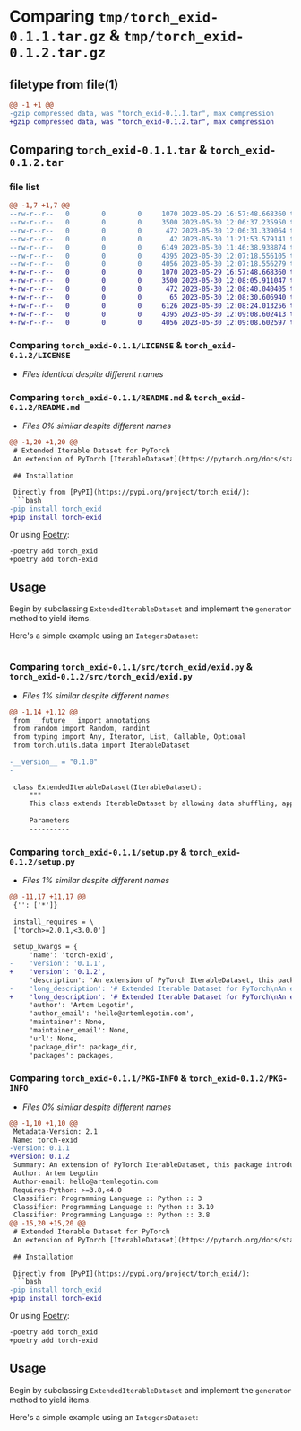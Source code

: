 # Comparing `tmp/torch_exid-0.1.1.tar.gz` & `tmp/torch_exid-0.1.2.tar.gz`

## filetype from file(1)

```diff
@@ -1 +1 @@
-gzip compressed data, was "torch_exid-0.1.1.tar", max compression
+gzip compressed data, was "torch_exid-0.1.2.tar", max compression
```

## Comparing `torch_exid-0.1.1.tar` & `torch_exid-0.1.2.tar`

### file list

```diff
@@ -1,7 +1,7 @@
--rw-r--r--   0        0        0     1070 2023-05-29 16:57:48.668360 torch_exid-0.1.1/LICENSE
--rw-r--r--   0        0        0     3500 2023-05-30 12:06:37.235950 torch_exid-0.1.1/README.md
--rw-r--r--   0        0        0      472 2023-05-30 12:06:31.339064 torch_exid-0.1.1/pyproject.toml
--rw-r--r--   0        0        0       42 2023-05-30 11:21:53.579141 torch_exid-0.1.1/src/torch_exid/__init__.py
--rw-r--r--   0        0        0     6149 2023-05-30 11:46:38.938874 torch_exid-0.1.1/src/torch_exid/exid.py
--rw-r--r--   0        0        0     4395 2023-05-30 12:07:18.556105 torch_exid-0.1.1/setup.py
--rw-r--r--   0        0        0     4056 2023-05-30 12:07:18.556279 torch_exid-0.1.1/PKG-INFO
+-rw-r--r--   0        0        0     1070 2023-05-29 16:57:48.668360 torch_exid-0.1.2/LICENSE
+-rw-r--r--   0        0        0     3500 2023-05-30 12:08:05.911047 torch_exid-0.1.2/README.md
+-rw-r--r--   0        0        0      472 2023-05-30 12:08:40.040405 torch_exid-0.1.2/pyproject.toml
+-rw-r--r--   0        0        0       65 2023-05-30 12:08:30.606940 torch_exid-0.1.2/src/torch_exid/__init__.py
+-rw-r--r--   0        0        0     6126 2023-05-30 12:08:24.013256 torch_exid-0.1.2/src/torch_exid/exid.py
+-rw-r--r--   0        0        0     4395 2023-05-30 12:09:08.602413 torch_exid-0.1.2/setup.py
+-rw-r--r--   0        0        0     4056 2023-05-30 12:09:08.602597 torch_exid-0.1.2/PKG-INFO
```

### Comparing `torch_exid-0.1.1/LICENSE` & `torch_exid-0.1.2/LICENSE`

 * *Files identical despite different names*

### Comparing `torch_exid-0.1.1/README.md` & `torch_exid-0.1.2/README.md`

 * *Files 0% similar despite different names*

```diff
@@ -1,20 +1,20 @@
 # Extended Iterable Dataset for PyTorch
 An extension of PyTorch [IterableDataset](https://pytorch.org/docs/stable/data.html#torch.utils.data.IterableDataset), this package introduces functionalities for shuffling, limiting, and offsetting data.
 
 ## Installation
 
 Directly from [PyPI](https://pypi.org/project/torch_exid/):
 ```bash
-pip install torch_exid
+pip install torch-exid
 ```
 
 Or using [Poetry](https://python-poetry.org/):
 ```bash
-poetry add torch_exid
+poetry add torch-exid
 ```
 
 ## Usage
 Begin by subclassing `ExtendedIterableDataset` and implement the `generator` method to yield items.
 
 Here's a simple example using an `IntegersDataset`:
 ```python
```

### Comparing `torch_exid-0.1.1/src/torch_exid/exid.py` & `torch_exid-0.1.2/src/torch_exid/exid.py`

 * *Files 1% similar despite different names*

```diff
@@ -1,14 +1,12 @@
 from __future__ import annotations
 from random import Random, randint
 from typing import Any, Iterator, List, Callable, Optional
 from torch.utils.data import IterableDataset
 
-__version__ = "0.1.0"
-
 
 class ExtendedIterableDataset(IterableDataset):
     """
     This class extends IterableDataset by allowing data shuffling, applying transformations, and limiting the amount of data.
 
     Parameters
     ----------
```

### Comparing `torch_exid-0.1.1/setup.py` & `torch_exid-0.1.2/setup.py`

 * *Files 1% similar despite different names*

```diff
@@ -11,17 +11,17 @@
 {'': ['*']}
 
 install_requires = \
 ['torch>=2.0.1,<3.0.0']
 
 setup_kwargs = {
     'name': 'torch-exid',
-    'version': '0.1.1',
+    'version': '0.1.2',
     'description': 'An extension of PyTorch IterableDataset, this package introduces functionalities for shuffling, limiting, and offsetting data.',
-    'long_description': '# Extended Iterable Dataset for PyTorch\nAn extension of PyTorch [IterableDataset](https://pytorch.org/docs/stable/data.html#torch.utils.data.IterableDataset), this package introduces functionalities for shuffling, limiting, and offsetting data.\n\n## Installation\n\nDirectly from [PyPI](https://pypi.org/project/torch_exid/):\n```bash\npip install torch_exid\n```\n\nOr using [Poetry](https://python-poetry.org/):\n```bash\npoetry add torch_exid\n```\n\n## Usage\nBegin by subclassing `ExtendedIterableDataset` and implement the `generator` method to yield items.\n\nHere\'s a simple example using an `IntegersDataset`:\n```python\nfrom torch_exid import ExtendedIterableDataset\n\nclass IntegersDataset(ExtendedIterableDataset):\n    def generator(self) -> Iterator[int]:\n        n = 0\n        while True:\n            yield n\n            n += 1\n\n# Will print out integers 0, 1, ..., 9:\nfor n in IntegersDataset(limit=10):\n    print(n)\n```\n\n## Constructor Parameters\n`ExtendedIterableDataset` introduces several parameters to provide additional control:\n\n### limit: int\nSets the maximum number of data points to return. If negative, all data points are returned. Default is `-1` (return all data).\n```python\n# Will print out "0, 1, 2"\nfor n in IntegersDataset(limit=3)\n    print(n)\n```\n\n### offset: int\nDetermines the number of initial data points to skip. Default is `0`.\n```python\n# Will print out "2, 3, 4"\nfor n in IntegersDataset(limit=3, offset=2)\n    print(n)\n```\n\n### shuffle_buffer: int\nThis specifies the buffer size for shuffling. If greater than `1`, data is buffered and shuffled prior to being returned. If set to `1` (default), no shuffling occurs.\n\n```python\n# Will print out "0, 1, 3, 2" for the first time...\nfor n in IntegersDataset(limit=4, shuffle_buffer=2)\n    print(n)\n\n# ...and 1, 0, 2, 3 second time\nfor n in IntegersDataset(limit=4, shuffle_buffer=2)\n    print(n)\n```\n\n### shuffle_seed: int\nDefines the seed for the random number generator used in shuffling. If not provided, a random seed is used:\n\n```python\n# Will print out "1, 0, 3, 2" both times:\nfor n in IntegersDataset(limit=4, shuffle_buffer=2, shuffle_seed=42)\n    print(n)\n\nfor n in IntegersDataset(limit=4, shuffle_buffer=2, shuffle_seed=42)\n    print(n)\n```\n\n### transforms: List[Callable[[Any], Any]]\nA list of transformations to apply to the data. Default is an empty list.\n```python\nds = IntegersDataset(\n    limit=3,\n    transforms=[\n        lambda n: n + 1,\n        lambda n: n ** 2,\n    ],\n)\n\n# Will print out "1, 4, 9"\nfor n in ds:\n    print(n)\n```\n\nIn addition to the above, any arguments or keyword arguments for the [IterableDataset](https://pytorch.org/docs/stable/data.html#torch.utils.data.IterableDataset) superclass can also be passed.\n\n## Contributing\nContributions are greatly appreciated! Improvement can be made by submitting issues, proposing new features, or submitting pull requests with bug fixes or new functionalities.\n\n### Getting started with contributing\nHere are the steps to get started with development:\n```bash\n# Clone the repository:\ngit clone https://github.com/arlegotin/torch_exid.git\ncd torch_exid\n\n# Install the project and its dependencies using Poetry:\npoetry install\n\n# Spawn a shell within the virtual environment:\npoetry shell\n\n# Run tests to ensure everything is working correctly:\npytest tests/\n```\n\nPlease ensure all changes are accompanied by relevant unit tests, and that all tests pass before submitting a pull request. This helps maintain the quality and reliability of the project.\n',
+    'long_description': '# Extended Iterable Dataset for PyTorch\nAn extension of PyTorch [IterableDataset](https://pytorch.org/docs/stable/data.html#torch.utils.data.IterableDataset), this package introduces functionalities for shuffling, limiting, and offsetting data.\n\n## Installation\n\nDirectly from [PyPI](https://pypi.org/project/torch_exid/):\n```bash\npip install torch-exid\n```\n\nOr using [Poetry](https://python-poetry.org/):\n```bash\npoetry add torch-exid\n```\n\n## Usage\nBegin by subclassing `ExtendedIterableDataset` and implement the `generator` method to yield items.\n\nHere\'s a simple example using an `IntegersDataset`:\n```python\nfrom torch_exid import ExtendedIterableDataset\n\nclass IntegersDataset(ExtendedIterableDataset):\n    def generator(self) -> Iterator[int]:\n        n = 0\n        while True:\n            yield n\n            n += 1\n\n# Will print out integers 0, 1, ..., 9:\nfor n in IntegersDataset(limit=10):\n    print(n)\n```\n\n## Constructor Parameters\n`ExtendedIterableDataset` introduces several parameters to provide additional control:\n\n### limit: int\nSets the maximum number of data points to return. If negative, all data points are returned. Default is `-1` (return all data).\n```python\n# Will print out "0, 1, 2"\nfor n in IntegersDataset(limit=3)\n    print(n)\n```\n\n### offset: int\nDetermines the number of initial data points to skip. Default is `0`.\n```python\n# Will print out "2, 3, 4"\nfor n in IntegersDataset(limit=3, offset=2)\n    print(n)\n```\n\n### shuffle_buffer: int\nThis specifies the buffer size for shuffling. If greater than `1`, data is buffered and shuffled prior to being returned. If set to `1` (default), no shuffling occurs.\n\n```python\n# Will print out "0, 1, 3, 2" for the first time...\nfor n in IntegersDataset(limit=4, shuffle_buffer=2)\n    print(n)\n\n# ...and 1, 0, 2, 3 second time\nfor n in IntegersDataset(limit=4, shuffle_buffer=2)\n    print(n)\n```\n\n### shuffle_seed: int\nDefines the seed for the random number generator used in shuffling. If not provided, a random seed is used:\n\n```python\n# Will print out "1, 0, 3, 2" both times:\nfor n in IntegersDataset(limit=4, shuffle_buffer=2, shuffle_seed=42)\n    print(n)\n\nfor n in IntegersDataset(limit=4, shuffle_buffer=2, shuffle_seed=42)\n    print(n)\n```\n\n### transforms: List[Callable[[Any], Any]]\nA list of transformations to apply to the data. Default is an empty list.\n```python\nds = IntegersDataset(\n    limit=3,\n    transforms=[\n        lambda n: n + 1,\n        lambda n: n ** 2,\n    ],\n)\n\n# Will print out "1, 4, 9"\nfor n in ds:\n    print(n)\n```\n\nIn addition to the above, any arguments or keyword arguments for the [IterableDataset](https://pytorch.org/docs/stable/data.html#torch.utils.data.IterableDataset) superclass can also be passed.\n\n## Contributing\nContributions are greatly appreciated! Improvement can be made by submitting issues, proposing new features, or submitting pull requests with bug fixes or new functionalities.\n\n### Getting started with contributing\nHere are the steps to get started with development:\n```bash\n# Clone the repository:\ngit clone https://github.com/arlegotin/torch_exid.git\ncd torch_exid\n\n# Install the project and its dependencies using Poetry:\npoetry install\n\n# Spawn a shell within the virtual environment:\npoetry shell\n\n# Run tests to ensure everything is working correctly:\npytest tests/\n```\n\nPlease ensure all changes are accompanied by relevant unit tests, and that all tests pass before submitting a pull request. This helps maintain the quality and reliability of the project.\n',
     'author': 'Artem Legotin',
     'author_email': 'hello@artemlegotin.com',
     'maintainer': None,
     'maintainer_email': None,
     'url': None,
     'package_dir': package_dir,
     'packages': packages,
```

### Comparing `torch_exid-0.1.1/PKG-INFO` & `torch_exid-0.1.2/PKG-INFO`

 * *Files 0% similar despite different names*

```diff
@@ -1,10 +1,10 @@
 Metadata-Version: 2.1
 Name: torch-exid
-Version: 0.1.1
+Version: 0.1.2
 Summary: An extension of PyTorch IterableDataset, this package introduces functionalities for shuffling, limiting, and offsetting data.
 Author: Artem Legotin
 Author-email: hello@artemlegotin.com
 Requires-Python: >=3.8,<4.0
 Classifier: Programming Language :: Python :: 3
 Classifier: Programming Language :: Python :: 3.10
 Classifier: Programming Language :: Python :: 3.8
@@ -15,20 +15,20 @@
 # Extended Iterable Dataset for PyTorch
 An extension of PyTorch [IterableDataset](https://pytorch.org/docs/stable/data.html#torch.utils.data.IterableDataset), this package introduces functionalities for shuffling, limiting, and offsetting data.
 
 ## Installation
 
 Directly from [PyPI](https://pypi.org/project/torch_exid/):
 ```bash
-pip install torch_exid
+pip install torch-exid
 ```
 
 Or using [Poetry](https://python-poetry.org/):
 ```bash
-poetry add torch_exid
+poetry add torch-exid
 ```
 
 ## Usage
 Begin by subclassing `ExtendedIterableDataset` and implement the `generator` method to yield items.
 
 Here's a simple example using an `IntegersDataset`:
 ```python
```

